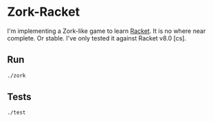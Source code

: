 # Zork-Racket

I'm implementing a Zork-like game to learn [Racket](). It is no where near complete. Or stable. I've only tested it against Racket v8.0 [cs].

## Run

```sh
./zork
```

## Tests

```sh
./test
```
